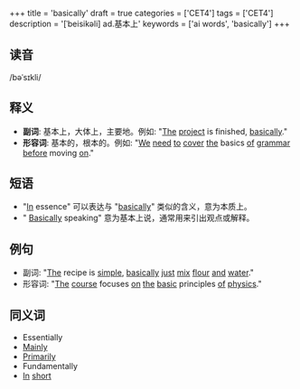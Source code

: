 +++
title = 'basically'
draft = true
categories = ['CET4']
tags = ['CET4']
description = '[ˈbeisikəli] ad.基本上'
keywords = ['ai words', 'basically']
+++

## 读音
/bəˈsɪkli/

## 释义
- **副词**: 基本上，大体上，主要地。例如: "[The](/post/the/) [project](/post/project/) is finished, [basically](/post/basically/)."
- **形容词**: 基本的，根本的。例如: "[We](/post/we/) [need](/post/need/) [to](/post/to/) [cover](/post/cover/) [the](/post/the/) basics [of](/post/of/) [grammar](/post/grammar/) [before](/post/before/) moving [on](/post/on/)."

## 短语
- "[In](/post/in/) essence" 可以表达与 "[basically](/post/basically/)" 类似的含义，意为本质上。
- " [Basically](/post/basically/) speaking" 意为基本上说，通常用来引出观点或解释。

## 例句
- 副词: "[The](/post/the/) recipe is [simple](/post/simple/), [basically](/post/basically/) [just](/post/just/) [mix](/post/mix/) [flour](/post/flour/) [and](/post/and/) [water](/post/water/)."
- 形容词: "[The](/post/the/) [course](/post/course/) focuses [on](/post/on/) [the](/post/the/) [basic](/post/basic/) principles [of](/post/of/) [physics](/post/physics/)."

## 同义词
- Essentially
- [Mainly](/post/mainly/)
- [Primarily](/post/primarily/)
- Fundamentally
- [In](/post/in/) [short](/post/short/)
